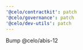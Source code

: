 ```yaml
---
'@celo/contractkit': patch
'@celo/governance': patch
'@celo/dev-utils': patch
---
```


Bump @celo/abis-12

